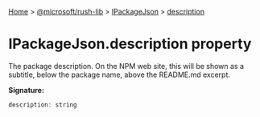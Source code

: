 [Home](./index) &gt; [@microsoft/rush-lib](./rush-lib.md) &gt; [IPackageJson](./rush-lib.ipackagejson.md) &gt; [description](./rush-lib.ipackagejson.description.md)

# IPackageJson.description property

The package description. On the NPM web site, this will be shown as a subtitle, below the package name, above the README.md excerpt.

**Signature:**
```javascript
description: string
```
